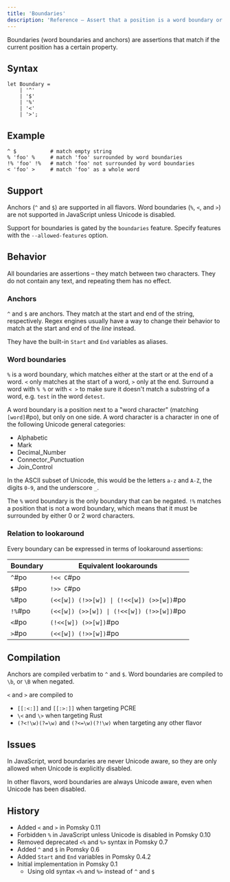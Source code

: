 ```yaml
---
title: 'Boundaries'
description: 'Reference – Assert that a position is a word boundary or anchor'
---
```


Boundaries (word boundaries and anchors) are assertions that match if the current position has a
certain property.

## Syntax

```pomsky
let Boundary =
    | '^'
    | '$'
    | '%'
    | '<'
    | '>';
```

## Example

```pomsky
^ $           # match empty string
% 'foo' %     # match 'foo' surrounded by word boundaries
!% 'foo' !%   # match 'foo' not surrounded by word boundaries
< 'foo' >     # match 'foo' as a whole word
```

## Support

Anchors (`^` and `$`) are supported in all flavors. Word boundaries (`%`, `<`, and `>`) are not
supported in JavaScript unless Unicode is disabled.

Support for boundaries is gated by the `boundaries` feature. Specify features with the
`--allowed-features` option.

## Behavior

All boundaries are assertions – they match between two characters. They do not contain any text,
and repeating them has no effect.

### Anchors

`^` and `$` are anchors. They match at the start and end of the string, respectively. Regex engines
usually have a way to change their behavior to match at the start and end of the _line_ instead.

They have the built-in `Start` and `End` variables as aliases.

### Word boundaries

`%` is a word boundary, which matches either at the start or at the end of a word. `<` only matches
at the start of a word, `>` only at the end. Surround a word with `% %` or with `< >` to make sure
it doesn't match a substring of a word, e.g. `test` in the word `detest`.

A word boundary is a position next to a "word character" (matching `[word]`#po), but
only on one side. A word character is a character in one of the following Unicode general
categories:

- Alphabetic
- Mark
- Decimal_Number
- Connector_Punctuation
- Join_Control

In the ASCII subset of Unicode, this would be the letters `a-z` and `A-Z`, the digits `0-9`, and the
underscore `_`.

The `%` word boundary is the only boundary that can be negated. `!%` matches a position that is not
a word boundary, which means that it must be surrounded by either 0 or 2 word characters.

### Relation to lookaround

Every boundary can be expressed in terms of lookaround assertions:

| Boundary | Equivalent lookarounds                    |
| -------- | ----------------------------------------- |
| `^`#po   | `!<< C`#po                                |
| `$`#po   | `!>> C`#po                                |
| `%`#po   | `(<<[w]) (!>>[w]) \| (!<<[w]) (>>[w])`#po |
| `!%`#po  | `(<<[w]) (>>[w]) \| (!<<[w]) (!>>[w])`#po |
| `<`#po   | `(!<<[w]) (>>[w])`#po                     |
| `>`#po   | `(<<[w]) (!>>[w])`#po                     |

## Compilation

Anchors are compiled verbatim to `^` and `$`. Word boundaries are compiled to `\b`, or `\B` when
negated.

`<` and `>` are compiled to

- `[[:<:]]` and `[[:>:]]` when targeting PCRE
- `\<` and `\>` when targeting Rust
- `(?<!\w)(?=\w)` and `(?<=\w)(?!\w)` when targeting any other flavor

## Issues

In JavaScript, word boundaries are never Unicode aware, so they are only allowed when Unicode is
explicitly disabled.

In other flavors, word boundaries are always Unicode aware, even when Unicode has been disabled.

## History

- Added `<` and `>` in Pomsky 0.11
- Forbidden `%` in JavaScript unless Unicode is disabled in Pomsky 0.10
- Removed deprecated `<%` and `%>` syntax in Pomsky 0.7
- Added `^` and `$` in Pomsky 0.6
- Added `Start` and `End` variables in Pomsky 0.4.2
- Initial implementation in Pomsky 0.1
  - Using old syntax `<%` and `%>` instead of `^` and `$`
